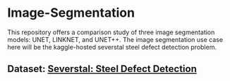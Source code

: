 # Image-Segmentation
This repository offers a comparison study of three image segmentation models: UNET, LINKNET, and UNET++. The image segmentation use case here will be the kaggle-hosted severstal steel defect detection problem.

## Dataset: [Severstal: Steel Defect Detection](https://www.kaggle.com/c/severstal-steel-defect-detection/data)
